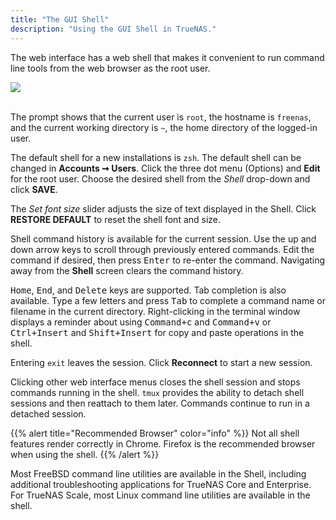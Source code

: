 ```yaml
---
title: "The GUI Shell"
description: "Using the GUI Shell in TrueNAS."
---
```


The web interface has a web shell that makes it convenient to run command line tools from the web browser as the root user.

<img src="/images/12.0-gui-shell.PNG">
<br><br>

The prompt shows that the current user is `root`, the hostname is `freenas`, and the current working directory is `~`, the home directory of the logged-in user.

The default shell for a new installations is `zsh`.
The default shell can be changed in **Accounts ➞ Users**.
Click the three dot menu (Options) and **Edit** for the root user.
Choose the desired shell from the *Shell* drop-down and click **SAVE**.

The *Set font size* slider adjusts the size of text displayed in the Shell. Click **RESTORE DEFAULT** to reset the shell font and size.

Shell command history is available for the current session.
Use the up and down arrow keys to scroll through previously entered commands.
Edit the command if desired, then press <kbd>Enter</kbd> to re-enter the command.
Navigating away from the **Shell** screen clears the command history.

<kbd>Home</kbd>, <kbd>End</kbd>, and <kbd>Delete</kbd> keys are supported. Tab completion is also available. Type a few letters and press <kbd>Tab</kbd> to complete a command name or filename in the current directory. Right-clicking in the terminal window displays a reminder about using <kbd>Command+c</kbd> and <kbd>Command+v</kbd> or <kbd>Ctrl+Insert</kbd> and <kbd>Shift+Insert</kbd> for copy and paste operations in the shell.

Entering `exit` leaves the session.
Click **Reconnect** to start a new session.

Clicking other web interface menus closes the shell session and stops commands running in the shell. `tmux` provides the ability to detach shell sessions and then reattach to them later. Commands continue to run in a detached session.

{{% alert title="Recommended Browser" color="info" %}}
Not all shell features render correctly in Chrome. Firefox is the recommended browser when using the shell.
{{% /alert %}}

Most FreeBSD command line utilities are available in the Shell, including additional troubleshooting applications for TrueNAS Core and Enterprise.  
For TrueNAS Scale, most Linux command line utilities are available in the shell.
